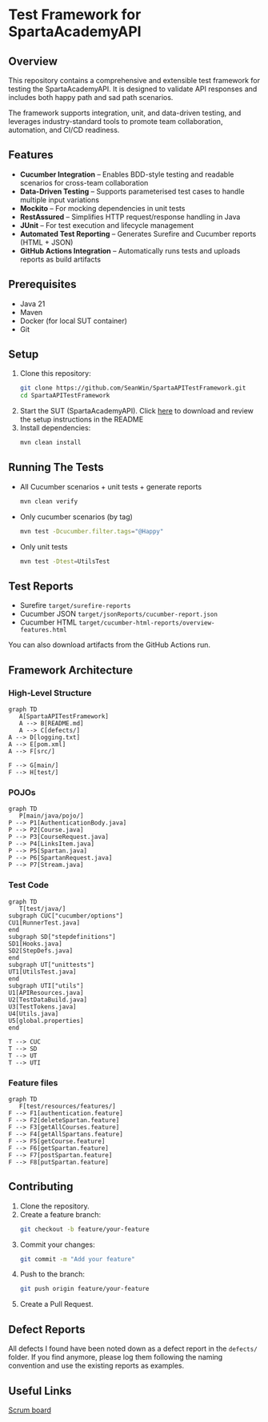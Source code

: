 # Test Framework for SpartaAcademyAPI

## Overview
This repository contains a comprehensive and extensible test framework for testing the SpartaAcademyAPI.
It is designed to validate API responses and includes both happy path and sad path scenarios.

The framework supports integration, unit, and data-driven testing, and leverages industry-standard tools to promote team collaboration, automation, and CI/CD readiness.

## Features

-  **Cucumber Integration** – Enables BDD-style testing and readable scenarios for cross-team collaboration
-  **Data-Driven Testing** – Supports parameterised test cases to handle multiple input variations
-  **Mockito** – For mocking dependencies in unit tests
-  **RestAssured** – Simplifies HTTP request/response handling in Java
-  **JUnit** – For test execution and lifecycle management
-  **Automated Test Reporting** – Generates Surefire and Cucumber reports (HTML + JSON)
-  **GitHub Actions Integration** – Automatically runs tests and uploads reports as build artifacts

## Prerequisites
- Java 21 
- Maven 
- Docker (for local SUT container)
- Git

## Setup
1. Clone this repository:
   ```sh
   git clone https://github.com/SeanWin/SpartaAPITestFramework.git
   cd SpartaAPITestFramework
   ```
2. Start the SUT (SpartaAcademyAPI). Click [here](https://testingcircle.sharepoint.com/sites/SpartaGlobalHO/Shared%20Documents/Forms/AllItems.aspx?id=%2Fsites%2FSpartaGlobalHO%2FShared%20Documents%2FAcademy%2FPost%2DAcademy%20Pathways%2FJava%20Test%2FSpartaAcademyApp%2Ezip&parent=%2Fsites%2FSpartaGlobalHO%2FShared%20Documents%2FAcademy%2FPost%2DAcademy%20Pathways%2FJava%20Test)
to download and review the setup instructions in the README
3. Install dependencies:
   ```sh
   mvn clean install  
   ```


## Running The Tests
 - All Cucumber scenarios + unit tests + generate reports

   ```sh
   mvn clean verify
   ```
 - Only cucumber scenarios (by tag) 
   ```sh
   mvn test -Dcucumber.filter.tags="@Happy"
   ```
 - Only unit tests
   ```sh
   mvn test -Dtest=UtilsTest
   ```
## Test Reports
- Surefire `target/surefire-reports`
- Cucumber JSON `target/jsonReports/cucumber-report.json`
- Cucumber HTML `target/cucumber-html-reports/overview-features.html`

You can also download artifacts from the GitHub Actions run.

## Framework Architecture

### High‑Level Structure

```mermaid
graph TD
   A[SpartaAPITestFramework]
   A --> B[README.md]
   A --> C[defects/]
A --> D[logging.txt]
A --> E[pom.xml]
A --> F[src/]

F --> G[main/]
F --> H[test/]
```
### POJOs
```mermaid
graph TD
   P[main/java/pojo/]
P --> P1[AuthenticationBody.java]
P --> P2[Course.java]
P --> P3[CourseRequest.java]
P --> P4[LinksItem.java]
P --> P5[Spartan.java]
P --> P6[SpartanRequest.java]
P --> P7[Stream.java]
```
### Test Code
```mermaid
graph TD
   T[test/java/]
subgraph CUC["cucumber/options"]
CU1[RunnerTest.java]
end
subgraph SD["stepdefinitions"]
SD1[Hooks.java]
SD2[StepDefs.java]
end
subgraph UT["unittests"]
UT1[UtilsTest.java]
end
subgraph UTI["utils"]
U1[APIResources.java]
U2[TestDataBuild.java]
U3[TestTokens.java]
U4[Utils.java]
U5[global.properties]
end

T --> CUC
T --> SD
T --> UT
T --> UTI

```
### Feature files
```mermaid
graph TD
   F[test/resources/features/]
F --> F1[authentication.feature]
F --> F2[deleteSpartan.feature]
F --> F3[getAllCourses.feature]
F --> F4[getAllSpartans.feature]
F --> F5[getCourse.feature]
F --> F6[getSpartan.feature]
F --> F7[postSpartan.feature]
F --> F8[putSpartan.feature]

```

## Contributing
1. Clone the repository.
2. Create a feature branch:
   ```sh
   git checkout -b feature/your-feature
   ```
3. Commit your changes:
   ```sh
   git commit -m "Add your feature"
   ```
4. Push to the branch:
   ```sh
   git push origin feature/your-feature
   ```
5. Create a Pull Request.

## Defect Reports
All defects I found have been noted down as a defect report in the `defects/` folder. If 
you find anymore, please log them following the naming convention and use the existing reports as examples.

## Useful Links 
[Scrum board](https://trello.com/b/4YiRcfaJ/scrum-board-for-spartaacademyapi-testing-project)

